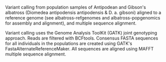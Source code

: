 Variant calling from population samples of Antipodean and Gibson's albatross (Diomedea antipodensis antipodensis & D. a. gibsoni) aligned to a reference genome (see albatross-refgenomes and albatross-popgenomics for assembly and alignment), and multiple sequence alignment.

Variant calling uses the Genome Analysis ToolKit (GATK) joint genotyping approach. Reads are filtered with BCFtools. Consensus FASTA sequences for all individuals in the populations are created using GATK's FastaAlternateReferenceMaker. All sequences are aligned using MAFFT multiple sequence alignment.
